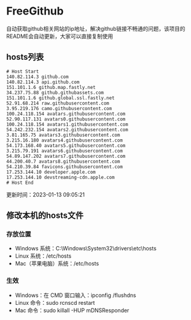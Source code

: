 # FreeGithub
自动获取github相关网站的ip地址，解决github链接不畅通的问题，该项目的README会自动更新，大家可以直接复制使用

## hosts列表
```base
# Host Start
140.82.114.3 github.com
140.82.114.3 api.github.com
151.101.1.6 github.map.fastly.net
34.237.75.88 github.githubassets.com
151.101.1.6 github.global.ssl.fastly.net
52.91.68.214 raw.githubusercontent.com
3.95.219.176 camo.githubusercontent.com
100.24.118.154 avatars.githubusercontent.com
52.90.117.131 avatars0.githubusercontent.com
100.24.118.154 avatars1.githubusercontent.com
54.242.232.154 avatars2.githubusercontent.com
3.81.165.75 avatars3.githubusercontent.com
3.215.16.180 avatars4.githubusercontent.com
54.173.168.40 avatars5.githubusercontent.com
3.215.79.191 avatars6.githubusercontent.com
54.89.147.202 avatars7.githubusercontent.com
44.200.40.7 avatars8.githubusercontent.com
54.210.39.84 favicons.githubusercontent.com
17.253.144.10 developer.apple.com
17.253.144.10 devstreaming-cdn.apple.com
# Host End
```

更新时间：2023-01-13 09:05:21

## 修改本机的hosts文件
### 存放位置
* Windows 系统：C:\Windows\System32\drivers\etc\hosts
* Linux 系统：/etc/hosts
* Mac（苹果电脑）系统：/etc/hosts

### 生效
* Windows：在 CMD 窗口输入：ipconfig /flushdns
* Linux 命令：sudo rcnscd restart
* Mac 命令：sudo killall -HUP mDNSResponder